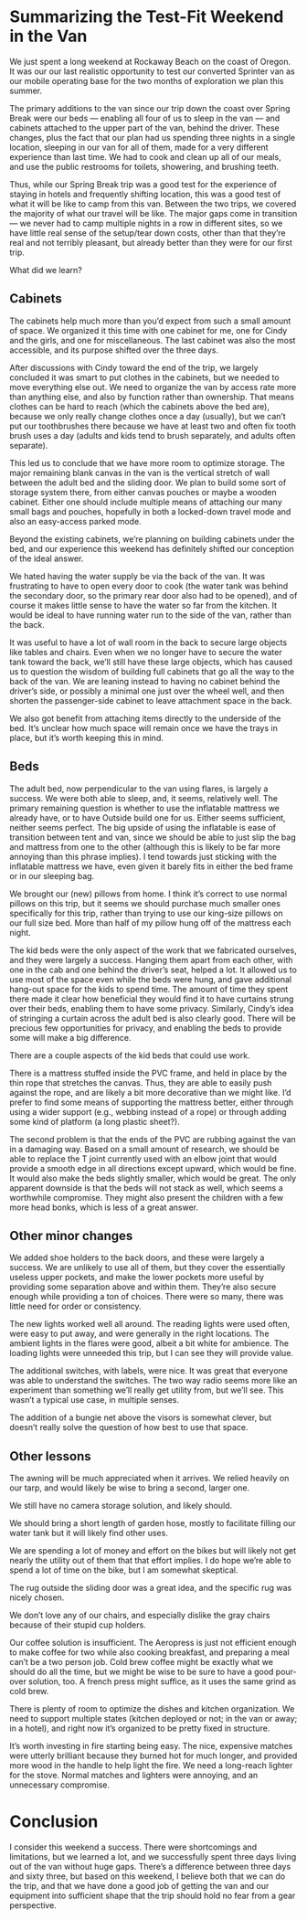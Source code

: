 # Summarizing the Test-Fit Weekend in the Van
We just spent a long weekend at Rockaway Beach on the coast of Oregon. It was our our last realistic opportunity to test our converted Sprinter van as our mobile operating base for the two months of exploration we plan this summer.

The primary additions to the van since our trip down the coast over Spring Break were our beds — enabling all four of us to sleep in the van — and cabinets attached to the upper part of the van, behind the driver. These changes, plus the fact that our plan had us spending three nights in a single location, sleeping in our van for all of them, made for a very different experience than last time. We had to cook and clean up all of our meals, and use the public restrooms for toilets, showering, and brushing teeth.

Thus, while our Spring Break trip was a good test for the experience of staying in hotels and frequently shifting location, this was a good test of what it will be like to camp from this van. Between the two trips, we covered the majority of what our travel will be like. The major gaps come in transition — we never had to camp multiple nights in a row in different sites, so we have little real sense of the setup/tear down costs, other than that they’re real and not terribly pleasant, but already better than they were for our first trip.

What did we learn?

## Cabinets

The cabinets help much more than you’d expect from such a small amount of space. We organized it this time with one cabinet for me, one for Cindy and the girls, and one for miscellaneous. The last cabinet was also the most accessible, and its purpose shifted over the three days.

After discussions with Cindy toward the end of the trip, we largely concluded it was smart to put clothes in the cabinets, but we needed to move everything else out. We need to organize the van by access rate more than anything else, and also by function rather than ownership. That means clothes can be hard to reach (which the cabinets above the bed are), because we only really change clothes once a day (usually), but we can’t put our toothbrushes there because we have at least two and often fix tooth brush uses a day (adults and kids tend to brush separately, and adults often separate).

This led us to conclude that we have more room to optimize storage. The major remaining blank canvas in the van is the vertical stretch of wall between the adult bed and the sliding door. We plan to build some sort of storage system there, from either canvas pouches or maybe a wooden cabinet. Either one should include multiple means of attaching our many small bags and pouches, hopefully in both a locked-down travel mode and also an easy-access parked mode.

Beyond the existing cabinets, we’re planning on building cabinets under the bed, and our experience this weekend has definitely shifted our conception of the ideal answer.

We hated having the water supply be via the back of the van. It was frustrating to have to open every door to cook (the water tank was behind the secondary door, so the primary rear door also had to be opened), and of course it makes little sense to have the water so far from the kitchen. It would be ideal to have running water run to the side of the van, rather than the back.

It was useful to have a lot of wall room in the back to secure large objects like tables and chairs. Even when we no longer have to secure the water tank toward the back, we’ll still have these large objects, which has caused us to question the wisdom of building full cabinets that go all the way to the back of the van. We are leaning instead to having no cabinet behind the driver’s side, or possibly a minimal one just over the wheel well, and then shorten the passenger-side cabinet to leave attachment space in the back.

We also got benefit from attaching items directly to the underside of the bed. It’s unclear how much space will remain once we have the trays in place, but it’s worth keeping this in mind.

## Beds
The adult bed, now perpendicular to the van using flares, is largely a success. We were both able to sleep, and, it seems, relatively well. The primary remaining question is whether to use the inflatable mattress we already have, or to have Outside build one for us. Either seems sufficient, neither seems perfect. The big upside of using the inflatable is ease of transition between tent and van, since we should be able to just slip the bag and mattress from one to the other (although this is likely to be far more annoying than this phrase implies). I tend towards just sticking with the inflatable mattress we have, even given it barely fits in either the bed frame or in our sleeping bag.

We brought our (new) pillows from home. I think it’s correct to use normal pillows on this trip, but it seems we should purchase much smaller ones specifically for this trip, rather than trying to use our king-size pillows on our full size bed. More than half of my pillow hung off of the mattress each night.

The kid beds were the only aspect of the work that we fabricated ourselves, and they were largely a success. Hanging them apart from each other, with one in the cab and one behind the driver’s seat, helped a lot. It allowed us to use most of the space even while the beds were hung, and gave additional hang-out space for the kids to spend time. The amount of time they spent there made it clear how beneficial they would find it to have curtains strung over their beds, enabling them to have some privacy. Similarly, Cindy’s idea of stringing a curtain across the adult bed is also clearly good. There will be precious few opportunities for privacy, and enabling the beds to provide some will make a big difference.

There are a couple aspects of the kid beds that could use work.

There is a mattress stuffed inside the PVC frame, and held in place by the thin rope that stretches the canvas. Thus, they are able to easily push against the rope, and are likely a bit more decorative than we might like. I’d prefer to find some means of supporting the mattress better, either through using a wider support (e.g., webbing instead of a rope) or through adding some kind of platform (a long plastic sheet?).

The second problem is that the ends of the PVC are rubbing against the van in a damaging way. Based on a small amount of research, we should be able to replace the T joint currently used with an elbow joint that would provide a smooth edge in all directions except upward, which would be fine. It would also make the beds slightly smaller, which would be great. The only apparent downside is that the beds will not stack as well, which seems a worthwhile compromise. They might also present the children with a few more head bonks, which is less of a great answer. 

## Other minor changes

We added shoe holders to the back doors, and these were largely a success. We are unlikely to use all of them, but they cover the essentially useless upper pockets, and make the lower pockets more useful by providing some separation above and within them. They’re also secure enough while providing a ton of choices. There were so many, there was little need for order or consistency.

The new lights worked well all around. The reading lights were used often, were easy to put away, and were generally in the right locations. The ambient lights in the flares were good, albeit a bit white for ambience. The loading lights were unneeded this trip, but I can see they will provide value.

The additional switches, with labels, were nice. It was great that everyone was able to understand the switches. The two way radio seems more like an experiment than something we’ll really get utility from, but we’ll see. This wasn’t a typical use case, in multiple senses.

The addition of a bungie net above the visors is somewhat clever, but doesn’t really solve the question of how best to use that space.

## Other lessons

The awning will be much appreciated when it arrives. We relied heavily on our tarp, and would likely be wise to bring a second, larger one.

We still have no camera storage solution, and likely should.

We should bring a short length of garden hose, mostly to facilitate filling our water tank but it will likely find other uses.

We are spending a lot of money and effort on the bikes but will likely not get nearly the utility out of them that that effort implies. I do hope we’re able to spend a lot of time on the bike, but I am somewhat skeptical.

The rug outside the sliding door was a great idea, and the specific rug was nicely chosen.

We don’t love any of our chairs, and especially dislike the gray chairs because of their stupid cup holders.

Our coffee solution is insufficient. The Aeropress is just not efficient enough to make coffee for two while also cooking breakfast, and preparing a meal can’t be a two person job. Cold brew coffee might be exactly what we should do all the time, but we might be wise to be sure to have a good pour-over solution, too. A french press might suffice, as it uses the same grind as cold brew.

There is plenty of room to optimize the dishes and kitchen organization. We need to support multiple states (kitchen deployed or not; in the van or away; in a hotel), and right now it’s organized to be pretty fixed in structure.

It’s worth investing in fire starting being easy. The nice, expensive matches were utterly brilliant because they burned hot for much longer, and provided more wood in the handle to help light the fire. We need a long-reach lighter for the stove. Normal matches and lighters were annoying, and an unnecessary compromise.

# Conclusion

I consider this weekend a success. There were shortcomings and limitations, but we learned a lot, and we successfully spent three days living out of the van without huge gaps. There’s a difference between three days and sixty three, but based on this weekend, I believe both that we can do the trip, and that we have done a good job of getting the van and our equipment into sufficient shape that the trip should hold no fear from a gear perspective.